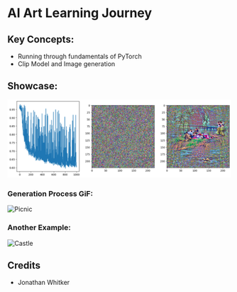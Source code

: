 # AI Art Learning Journey 

## Key Concepts:
- Running through fundamentals of PyTorch
- Clip Model and Image generation

## Showcase:
![Picninc on the river side](Achievement/L1-Picnic-im.png)
<h3>Generation Process GiF:</h3>

![Picnic](https://github.com/Yussefayman/AI-ART/assets/32814614/d6e74c08-d212-40d4-b65f-62c3ca6bd262)
<h3>Another Example:</h3>

![Castle](https://github.com/Yussefayman/AI-ART/assets/32814614/d25abf91-f743-4c91-9f9a-826df38e59b7)


<h2> Credits </h2>

- Jonathan Whitker

